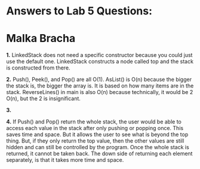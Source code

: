 # Answers to Lab 5 Questions:

# Malka Bracha

**1.** LinkedStack does not need a specific constructor because you could just use the default one. LinkedStack constructs a node called top and the stack is constructed from there.

**2.** Push(), Peek(), and Pop() are all O(1). AsList() is O(n) because the bigger the stack is, the bigger the array is. It is based on how many items are in the stack. ReverseLines() in main is also O(n) because technically, it would be 2 O(n), but the 2 is insignificant.

**3.** 

**4.** If Push() and Pop() return the whole stack, the user would be able to access each value in the stack after only pushing or popping once. This saves time and space. But it allows the user to see what is beyond the top thing. But, if they only return the top value, then the other values are still hidden and can still be controlled by the program. Once the whole stack is returned, it cannot be taken back. The down side of returning each element separately, is that it takes more time and space.